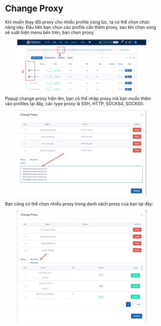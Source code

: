 # Change Proxy

Khi muốn thay đổi proxy cho nhiều profile cùng lúc, ta có thể chọn chức năng này. Đầu tiên bạn chọn các profile cần thêm proxy, sau khi chọn xong sẽ xuất hiện menu bên trên, bạn chọn proxy.

<figure><img src="../../.gitbook/assets/Screenshot_2.png" alt=""><figcaption></figcaption></figure>

Popup change proxy hiện lên, bạn có thể nhập proxy mà bạn muốn thêm vào profiles tại đây, các type proxy là SSH, HTTP, SOCKS4, SOCKS5:

<figure><img src="../../.gitbook/assets/image (1) (1) (1) (1) (1) (1) (1) (1) (1) (1) (1) (1) (1) (1) (1).png" alt=""><figcaption></figcaption></figure>

Bạn cũng có thể chọn nhiều proxy trong danh sách proxy của bạn tại đây:

<figure><img src="../../.gitbook/assets/image (1) (1) (1) (1) (1) (1) (1) (1) (1) (1) (1) (1) (1) (1) (1) (1).png" alt=""><figcaption></figcaption></figure>
